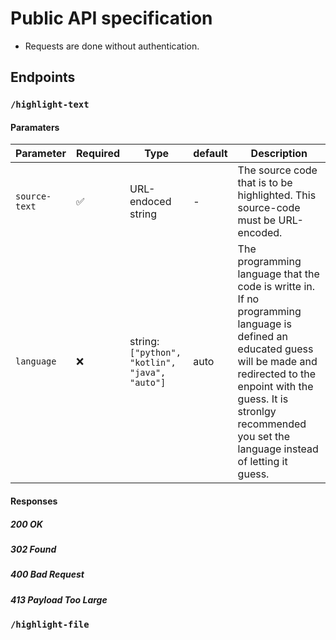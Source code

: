 # Public API specification

* Requests are done without authentication.

## Endpoints

### `/highlight-text`

#### Paramaters

| Parameter     | Required | Type                                          | default | Description                                                  |
| ------------- | -------- | --------------------------------------------- | ------- | ------------------------------------------------------------ |
| `source-text` | ✅        | URL-endoced string                            | -       | The source code that is to be highlighted. This source-code must be URL-encoded. |
| `language`    | ❌        | string:`["python", "kotlin", "java", "auto"]` | auto    | The programming language that the code is writte in. If no programming language is defined an educated guess will be made and redirected to the enpoint with the guess. It is stronlgy recommended you set the language instead of letting it guess. |

#### Responses

##### 200 OK

##### 302 Found

##### 400 Bad Request

##### 413 Payload Too Large



### `/highlight-file`

